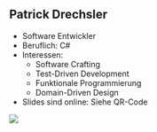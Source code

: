 ## Patrick Drechsler

- Software Entwickler
- Beruflich: C#
- Interessen:
    - Software Crafting
    - Test-Driven Development
    - Funktionale Programmierung
    - Domain-Driven Design
- Slides sind online: Siehe QR-Code

<img
  class="absolute top-10 right-30 h-70"
  src="/images/slides.png"
/>
